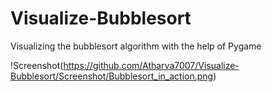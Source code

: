 # Visualize-Bubblesort
Visualizing the bubblesort algorithm with the help of Pygame

!Screenshot(https://github.com/Atharva7007/Visualize-Bubblesort/Screenshot/Bubblesort_in_action.png)
